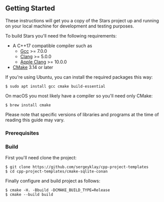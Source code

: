 ## Getting Started

These instructions will get you a copy of the Stars project up and running on
your local machine for development and testing purposes.

To build Stars you'll need the following requirements:

- A C++17 compatible compiler such as
  - [Gcc][gcc] >= 7.0.0
  - [Clang][clang] >= 5.0.0
  - [Apple Clang][apple clang] >= 10.0.0
- [CMake][cmake] 3.14 or later

If you're using Ubuntu, you can install the required packages this way:

```shell script
$ sudo apt install gcc cmake build-essential
```

On macOS you most likely have a compiler so you'll need only CMake:

```shell script
$ brew install cmake
```

Please note that specific versions of libraries and programs at the time of
reading this guide may vary. 

### Prerequisites
### Build

First you'll need clone the project:

```shell script
$ git clone https://github.com/sergeyklay/cpp-project-templates
$ cd cpp-project-templates/cmake-sqlite-conan
```

Finally configure and build project as follows:

```shell script
$ cmake -H. -Bbuild -DCMAKE_BUILD_TYPE=Release
$ cmake --build build
```

[gcc]: https://gcc.gnu.org/
[clang]: https://clang.llvm.org/
[apple clang]: https://apps.apple.com/us/app/xcode/id497799835 
[cmake]: https://cmake.org/
